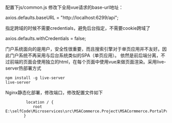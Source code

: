 # 

配置下js/common.js    修改下全局vue请求的base-url地址：

axios.defaults.baseURL = "http://localhost:6299/api";



指定跨域的时候不需要credentials，避免后台指定，不需要cookie跨域了

axios.defaults.withCredentials = false;



门户系统面向的是用户，安全性很重要，而且搜索引擎对于单页应用并不友好。因此门户系统不再采用与后台系统类似的SPA（单页应用）。
依然是前后端分离，不过前端的页面会使用独立的html，在每个页面中使用vue来做页面渲染。采用live-server热部署方式

~~~text
npm install -g live-server
live-server
~~~



Nginx静态化部署，修改端口，修改配置文件如下

~~~text
         location / {
            root   E:\selfCode\Microservices\src\MSACommerce.Project\MSACormmerce.PortalProject/;
        }
~~~

